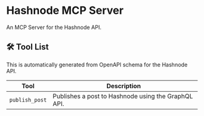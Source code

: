 # Hashnode MCP Server

An MCP Server for the Hashnode API.

## 🛠️ Tool List

This is automatically generated from OpenAPI schema for the Hashnode API.


| Tool | Description |
|------|-------------|
| `publish_post` | Publishes a post to Hashnode using the GraphQL API. |
